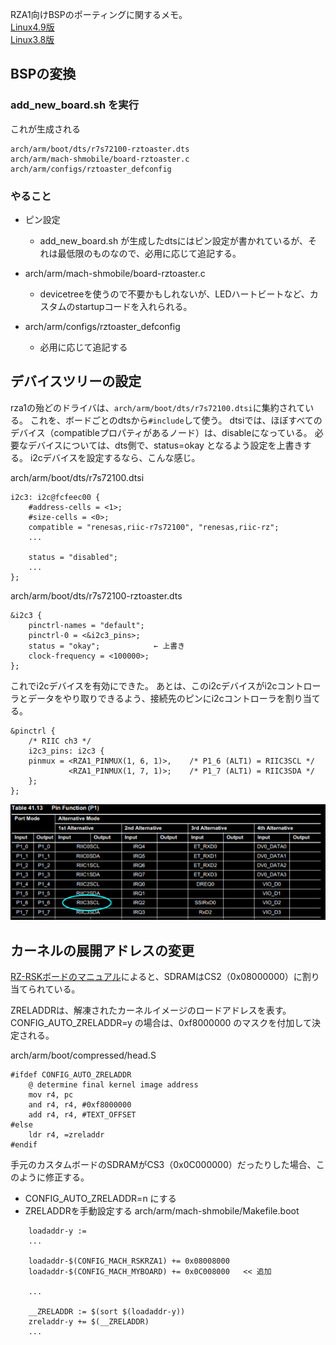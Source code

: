 RZA1向けBSPのポーティングに関するメモ。  
[Linux4.9版](https://renesasrulz.com/rz/m/files_linux/3262/download)  
[Linux3.8版](https://renesasrulz.com/rz/m/files_linux/2719/download)  



## BSPの変換

### add_new_board.sh を実行
これが生成される
```
arch/arm/boot/dts/r7s72100-rztoaster.dts
arch/arm/mach-shmobile/board-rztoaster.c
arch/arm/configs/rztoaster_defconfig
```

### やること
* ピン設定
    * add_new_board.sh が生成したdtsにはピン設定が書かれているが、それは最低限のものなので、必用に応じて追記する。

* arch/arm/mach-shmobile/board-rztoaster.c
    * devicetreeを使うので不要かもしれないが、LEDハートビートなど、カスタムのstartupコードを入れられる。

* arch/arm/configs/rztoaster_defconfig
    * 必用に応じて追記する

## デバイスツリーの設定
rza1の殆どのドライバは、`arch/arm/boot/dts/r7s72100.dtsi`に集約されている。
これを、ボードごとのdtsから`#include`して使う。
dtsiでは、ほぼすべてのデバイス（compatibleプロパティがあるノード）は、disableになっている。
必要なデバイスについては、dts側で、status=okay となるよう設定を上書きする。
i2cデバイスを設定するなら、こんな感じ。

arch/arm/boot/dts/r7s72100.dtsi
```
i2c3: i2c@fcfeec00 {
	#address-cells = <1>;
	#size-cells = <0>;
	compatible = "renesas,riic-r7s72100", "renesas,riic-rz";
	...

	status = "disabled";
	...
};
```

arch/arm/boot/dts/r7s72100-rztoaster.dts
```
&i2c3 {
	pinctrl-names = "default";
	pinctrl-0 = <&i2c3_pins>;
	status = "okay";            ← 上書き
	clock-frequency = <100000>;
};
```

これでi2cデバイスを有効にできた。
あとは、このi2cデバイスがi2cコントローラとデータをやり取りできるよう、接続先のピンにi2cコントローラを割り当てる。
```
&pinctrl {
	/* RIIC ch3 */
	i2c3_pins: i2c3 {
	pinmux = <RZA1_PINMUX(1, 6, 1)>,	/* P1_6 (ALT1) = RIIC3SCL */
			 <RZA1_PINMUX(1, 7, 1)>;	/* P1_7 (ALT1) = RIIC3SDA */
	};
};
```
![pinctl](https://github.com/mozomozo101/kernel_docs/blob/edit/images/pinctl.png)


## カーネルの展開アドレスの変更
[RZ-RSKボードのマニュアル](https://www.renesas.com/jp/ja/doc/products/tool/doc/004/r20ut3007jg0100-rskrza1h-usermanual.pdf)によると、SDRAMはCS2（0x08000000）に割り当てられている。

ZRELADDRは、解凍されたカーネルイメージのロードアドレスを表す。
CONFIG_AUTO_ZRELADDR=y の場合は、0xf8000000 のマスクを付加して決定される。

arch/arm/boot/compressed/head.S
```
#ifdef CONFIG_AUTO_ZRELADDR
	@ determine final kernel image address
	mov r4, pc
	and r4, r4, #0xf8000000
	add r4, r4, #TEXT_OFFSET
#else
	ldr r4, =zreladdr
#endif
```

手元のカスタムボードのSDRAMがCS3（0x0C000000）だったりした場合、このように修正する。
* CONFIG_AUTO_ZRELADDR=n にする
* ZRELADDRを手動設定する
	arch/arm/mach-shmobile/Makefile.boot  
```
	loadaddr-y :=
	...
	
	loadaddr-$(CONFIG_MACH_RSKRZA1) += 0x08008000
	loadaddr-$(CONFIG_MACH_MYBOARD) += 0x0C008000	<< 追加
	
	...
	
	__ZRELADDR := $(sort $(loadaddr-y))
	zreladdr-y += $(__ZRELADDR)
	...
```
